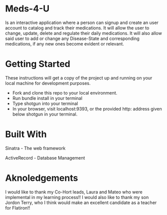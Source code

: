 # Meds-4-U
Is an interactive application where a person can signup and create an user account to catalog and track their medications. It will allow the user to change, update, delete and regulate their daily medications. It will also allow said user to add or change any Disease-State and corresponding medications, if any new ones become evident or relevant.

# Getting Started
These instructions will get a copy of the project up and running on your local machine for development purposes. 
* Fork and clone this repo to your local environment.
* Run bundle install in your terminal
* Type shotgun into your terminal
* In your browser, visit localhost:9393, or the provided http: address given below shotgun in your terminal.

# Built With
Sinatra - The web framework

ActiveRecord - Database Management

# Aknoledgements
I would like to thank my Co-Hort leads, Laura and Mateo who were implemental in my learning process!! 
I would also like to thank my son Jordon Terry, who I think would make an excellent candidate as a teacher for Flatiron!!

